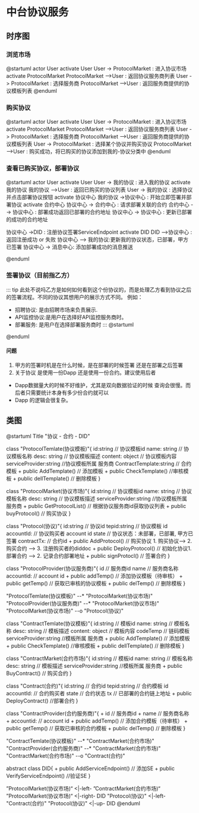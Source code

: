 # 中台协议服务

## 时序图

### 浏览市场

@startuml
actor User
activate User
User -> ProtocolMarket : 进入协议市场
activate ProtocolMarket
ProtocolMarket -->User : 返回协议服务商列表
User -> ProtocolMarket : 选择服务商
ProtocolMarket -->User : 返回服务商提供的协议模板列表
@enduml

### 购买协议

@startuml
actor User
activate User
User -> ProtocolMarket : 进入协议市场
activate ProtocolMarket
ProtocolMarket -->User : 返回协议服务商列表
User -> ProtocolMarket : 选择服务商
ProtocolMarket -->User : 返回服务商提供的协议模板列表
User -> ProtocolMarket : 选择某个协议并购买协议
ProtocolMarket -->User : 购买成功，将已购买的协议添加到我的-协议分类中
@enduml

### 查看已购买协议，部署协议

@startuml
actor User
activate User
User -> 我的协议 : 进入我的协议
activate 我的协议
我的协议 -->User : 返回已购买的协议列表
User -> 我的协议 : 选择协议并点击部署协议按钮
activate 协议中心
我的协议 ->协议中心 : 开始立即签署并部署协议
activate 合约中心
协议中心 -> 合约中心 : 请求部署关联的合约
合约中心 --> 协议中心 : 部署成功返回已部署的合约地址
协议中心 -> 协议中心 : 更新已部署的成功的合约地址

协议中心 ->DID : 注册协议签署ServiceEndpoint
activate DID
DID -->协议中心 : 返回注册成功 or 失败
协议中心 --> 我的协议:更新我的协议状态，已部署，甲方已签署
协议中心 -> 消息中心: 添加部署成功的消息推送

@enduml

### 签署协议（目前指乙方）
::: tip
此处不说吗乙方是如何如何看到这个份协议的，而是处理乙方看到协议之后的签署流程。不同的协议其想用户的展示方式不同。
例如：
- 招聘协议: 是由招聘市场来负责展示.
- API监控协议:是用户在选择好API监控服务商时。
- 部署服务: 是用户在选择部署服务商时
:::
@startuml

@enduml

#### 问题

1. 甲方的签署时机是在什么时候，是在部署的时候签署 还是在部署之后签署
2. 关于协议 是使用一份Dapp 还是使用一份合约。建议使用后者
  - Dapp数据量大的时候不好维护，尤其是双向数据验证的时候 查询会很慢。而后者只需要统计本身有多少份合约就可以
  - Dapp 的逻辑会很复杂。

## 类图

@startuml
Title "协议 - 合约 - DID"

  class "ProtocolTemlate(协议模板)"{
    id:string  // 协议模板id
    name: string // 协议模板名称
    desc: string // 协议模板描述
    content: object // 协议模板内容
    serviceProvider:string //协议模板所属 服务商
    ContractTemplate:string // 合约模板
    + public AddTemplate()  // 添加模板
    + public CheckTemplate() //审核模板
    + public dellTemplate() // 删除模板
  }

  class "ProtocolMarket(协议市场)"{
    id:string  // 协议模板id
    name: string // 协议模板名称
    desc: string // 协议模板描述
    serviceProvider:string //协议模板所属 服务商
    + public GetProtocolList()   // 根据协议服务商id获取协议列表
    + public buyProtocol()   // 购买协议
  }

  class "Protocol(协议)"{
    id:string  // 协议id
    tepid:string // 协议模板 id
    accountId: // 协议购买者 account id
    state // 协议状态：未部署，已部署, 甲方已签署
    contractTx: // 合约id
    + public AddProtocol() // 购买协议 1. 购买协议--> 2. 购买合约 --> 3. 注册购买者的diddoc
    + public DeployProtocol()  // 初始化协议1. 部署合约 --> 2. 记录合约部署地址
    + public signProtocl() // 签署合约
  }

  class "ProtocolProvider(协议服务商)"{
    id // 服务商id
    name // 服务商名称
    accountid: // account id
    + public addTemp() // 添加协议模板（待审核）
    + public getTemp() // 获取已审核的协议模板
    + public delTemp() // 删除模板
  }

  "ProtocolTemlate(协议模板)" --* "ProtocolMarket(协议市场)"
  "ProtocolProvider(协议服务商)" --* "ProtocolMarket(协议市场)"
  "ProtocolMarket(协议市场)" --o  "Protocol(协议)"

  class "ContractTemlate(协议模板)"{
    id:string  // 模板id
    name: string // 模板名称
    desc: string // 模板描述
    content: object // 模板内容
    codeTemp // 链码模板
    serviceProvider:string //模板所属 服务商
    + public AddTemplate()  // 添加模板
    + public CheckTemplate() //审核模板
    + public dellTemplate() // 删除模板
  }

  class "ContractMarket(合约市场)"{
    id:string  // 模板id
    name: string // 模板名称
    desc: string // 模板描述
    serviceProvider:string //模板所属 服务商
    + public BuyContract()  // 购买合约
  }

  class "Contract(合约)"{
    id:string  // 合约id
    tepid:string // 合约模板 id
    accountId: // 合约购买者
    state // 合约状态
    tx // 已部署的合约链上地址
    + public DeployContract()  //部署合约
  }

  class "ContractProvider(合约服务商)"{
    + id // 服务商id
    + name // 服务商名称
    + accountid: // account id
    + public addTemp() // 添加合约模板（待审核）
    + public getTemp() // 获取已审核的合约模板
    + public delTemp() // 删除模板
  }

  "ContractTemlate(协议模板)" --* "ContractMarket(合约市场)"
  "ContractProvider(合约服务商)" --* "ContractMarket(合约市场)"
  "ContractMarket(合约市场)" --o  "Contract(合约)"

  abstract class DID{
    + public AddServiceEndpoint()  // 添加SE
    + public VerifyServiceEndpoint() //验证SE
  }

  ”ProtocolMarket(协议市场)“ <|-left- ”ContractMarket(合约市场)“
  ”ProtocolMarket(协议市场)“ <|-right- DID
  "Protocol(协议)" <|-left- "Contract(合约)"
  "Protocol(协议)" <|-up- DID
@enduml
